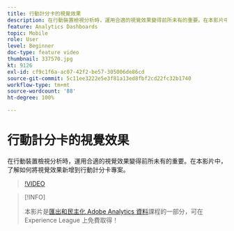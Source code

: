 ```yaml
---
title: 行動計分卡的視覺效果
description: 在行動裝置檢視分析時，運用合適的視覺效果變得前所未有的重要。在本影片中，了解如何將視覺效果新增到行動計分卡專案。
feature: Analytics Dashboards
topic: Mobile
role: User
level: Beginner
doc-type: feature video
thumbnail: 337570.jpg
kt: 9126
exl-id: cf9c1f6a-ac07-42f2-be57-305006de86cd
source-git-commit: 5c11ee3222e5e3f81a13ed8fbf2cd22fc32b1740
workflow-type: tm+mt
source-wordcount: '88'
ht-degree: 100%

---
```


# 行動計分卡的視覺效果

在行動裝置檢視分析時，運用合適的視覺效果變得前所未有的重要。在本影片中，了解如何將視覺效果新增到行動計分卡專案。

>[!VIDEO](https://video.tv.adobe.com/v/337570/?quality=12&learn=on)

>[!INFO]
>
> 本影片是[匯出和民主化 Adobe Analytics 資料](https://experienceleague.adobe.com/?recommended=Analytics-A-1-2022.1.democratizing)課程的一部分，可在 Experience League 上免費取得！